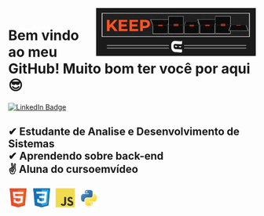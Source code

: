 <img src = "giphy.webp" width = "325px" align = "right">

  
# Bem vindo ao meu GitHub! Muito bom ter você por aqui 😎

 <div id="badges">
  <a href = "https://www.linkedin.com/in/amanda-cauzin-4510991b6/">
    <img src="https://img.shields.io/badge/LinkedIn-blue?style=for-the-badge&logo=linkedin&logoColor=white" alt="LinkedIn Badge"/>
  </a>
  </div>
  
✔ Estudante de Analise e Desenvolvimento de Sistemas <br>
✔ Aprendendo sobre back-end <br>
✌  Aluna do cursoemvídeo <br>
---
<div>
  <img src="https://github.com/devicons/devicon/blob/master/icons/html5/html5-original.svg" title="HTML5" alt="HTML" width="40" height="40"/>&nbsp;
  <img src="https://github.com/devicons/devicon/blob/master/icons/css3/css3-original.svg" title="CSS3" alt="CSS3" width="40" height="40"/>&nbsp;
  <img src="https://github.com/devicons/devicon/blob/master/icons/javascript/javascript-original.svg" title="JavaScript" alt="JavaScript" width="40" height="40"/>&nbsp;
  <img src="https://github.com/devicons/devicon/blob/master/icons/python/python-original.svg" title="Python" alt="Python" width="40" height="40"/>&nbsp;
</div>


 

